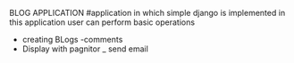 BLOG APPLICATION
  #application in which simple django is implemented 
  in this application user can perform basic operations 
  - creating BLogs 
    -comments 
  - Display with pagnitor 
  _ send email 
 
